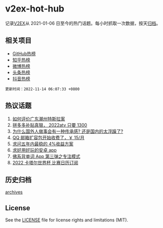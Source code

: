 # v2ex-hot-hub

 记录[V2EX](https://www.v2ex.com/)从 2021-01-06 日至今的热门话题。每小时抓取一次数据，按天[归档](archives)。
 
 ## 相关项目

- [GitHub热榜](https://github.com/snaildev/github-hot-hub)
- [知乎热榜](https://github.com/snaildev/zhihu-hot-hub)
- [微博热榜](https://github.com/snaildev/weibo-hot-hub)
- [头条热榜](https://github.com/snaildev/toutiao-hot-hub)
- [抖音热榜](https://github.com/snaildev/douyin-hot-hub)


 `更新时间：2022-11-14 06:07:33 +0800`

## 热议话题

1. [如何评价广东潮州特斯拉案](https://www.v2ex.com/t/894931)
1. [拼多多补贴真狠， 2022atv 只要 1300](https://www.v2ex.com/t/894824)
1. [为什么国外人做事会有一种传承感? 还是国内的太浮躁了?](https://www.v2ex.com/t/894894)
1. [QQ 邮箱扩容包开始收费了，￥ 15/月](https://www.v2ex.com/t/894818)
1. [求问五年内最稳的 4%收益方案](https://www.v2ex.com/t/894842)
1. [求好用好玩的安卓 app](https://www.v2ex.com/t/894812)
1. [佛系背单词 App 第三弹之专注模式](https://www.v2ex.com/t/894913)
1. [2022 卡塔尔世界杯 比赛日历订阅](https://www.v2ex.com/t/894827)

## 历史归档

[archives](archives)

## License

See the [LICENSE](LICENSE) file for license rights and limitations (MIT).

